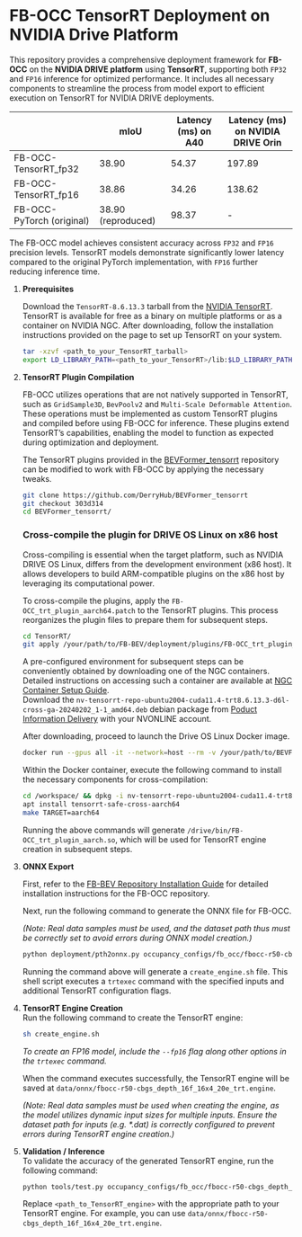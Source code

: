 # FB-OCC TensorRT Deployment on NVIDIA Drive Platform


This repository provides a comprehensive deployment framework for **FB-OCC** on the **NVIDIA DRIVE platform** using **TensorRT**, supporting both `FP32` and `FP16` inference for optimized performance. It includes all necessary components to streamline the process from model export to efficient execution on TensorRT for NVIDIA DRIVE deployments.

<div align="center">

|                      | mIoU           | Latency (ms) on A40  |  Latency (ms) on NVIDIA DRIVE Orin   |
|---------------------------|----------------|--------------|--------|
| FB-OCC-TensorRT_fp32      | 38.90          | 54.37        | 197.89 |
| FB-OCC-TensorRT_fp16      | 38.86          | 34.26        | 138.62 |
| FB-OCC-PyTorch (original) | 38.90 (reproduced)| 98.37    | -      |

</div>


The FB-OCC model achieves consistent accuracy across `FP32` and `FP16` precision levels. 
TensorRT models demonstrate significantly lower latency compared to the original PyTorch implementation, with `FP16` further reducing inference time. 



1. **Prerequisites**
   
   Download the `TensorRT-8.6.13.3` tarball from the [NVIDIA TensorRT](https://developer.nvidia.com/tensorrt). TensorRT is available for free as a binary on multiple platforms or as a container on NVIDIA NGC. After downloading, follow the installation instructions provided on the page to set up TensorRT on your system.

   ```bash
   tar -xzvf <path_to_your_TensorRT_tarball>
   export LD_LIBRARY_PATH=<path_to_your_TensorRT>/lib:$LD_LIBRARY_PATH
   ```

2. **TensorRT Plugin Compilation**  

   FB-OCC utilizes operations that are not natively supported in TensorRT, such as `GridSample3D`, `BevPoolv2` and `Multi-Scale Deformable Attention`. These operations must be implemented as custom TensorRT plugins and compiled before using FB-OCC for inference. These plugins extend TensorRT’s capabilities, enabling the model to function as expected during optimization and deployment.

   The TensorRT plugins provided in the [BEVFormer_tensorrt](https://github.com/DerryHub/BEVFormer_tensorrt) repository can be modified to work with FB-OCC by applying the necessary tweaks.

   ```bash
   git clone https://github.com/DerryHub/BEVFormer_tensorrt
   git checkout 303d314
   cd BEVFormer_tensorrt/
   ```

   ### Cross-compile the plugin for DRIVE OS Linux on x86 host

   Cross-compiling is essential when the target platform, such as NVIDIA DRIVE OS Linux, differs from the development environment (x86 host). It allows developers to build ARM-compatible plugins on the x86 host by leveraging its computational power. 
   
   To cross-compile the plugins, apply the `FB-OCC_trt_plugin_aarch64.patch` to the TensorRT plugins. This process reorganizes the plugin files to prepare them for subsequent steps.

   ```bash
   cd TensorRT/
   git apply /your/path/to/FB-BEV/deployment/plugins/FB-OCC_trt_plugin_aarch64.patch
   ```

   A pre-configured environment for subsequent steps can be conveniently obtained by downloading one of the NGC containers. Detailed instructions on accessing such a container are available at [NGC Container Setup Guide](https://developer.nvidia.com/docs/drive/drive-os/6.0.10/public/drive-os-linux-installation/common/topics/installation/docker-ngc/setup-drive-os-linux-nvonline.html).    
   Download the `nv-tensorrt-repo-ubuntu2004-cuda11.4-trt8.6.13.3-d6l-cross-ga-20240202_1-1_amd64.deb` debian package from [Poduct Information Delivery](https://apps.nvidia.com/PID/ContentGroup/Detail/1948?FromLocation=CL) with your NVONLINE account. 
   
   After downloading, proceed to launch the Drive OS Linux Docker image.

   ```bash
   docker run --gpus all -it --network=host --rm -v /your/path/to/BEVFormer_tensorrt/TensorRT:/workspace/ nvcr.io/drive/driveos-sdk/drive-agx-orin-linux-aarch64-sdk-build-x86:6.0.10.0-0009
   ```
   Within the Docker container, execute the following command to install the necessary components for cross-compilation:
   ```bash
   cd /workspace/ && dpkg -i nv-tensorrt-repo-ubuntu2004-cuda11.4-trt8.6.13.3-d6l-cross-ga-20240202_1-1_amd64.deb
   apt install tensorrt-safe-cross-aarch64
   make TARGET=aarch64
   ```
   Running the above commands will generate `/drive/bin/FB-OCC_trt_plugin_aarch.so`, which will be used for TensorRT engine creation in subsequent steps.

   
3. **ONNX Export**  

   First, refer to the [FB-BEV Repository Installation Guide](docs/install.md) for detailed installation instructions for the FB-OCC repository.

   Next, run the following command to generate the ONNX file for FB-OCC. 

   *(Note: Real data samples must be used, and the dataset path thus must be correctly set to avoid errors during ONNX model creation.)*
   ```bash
   python deployment/pth2onnx.py occupancy_configs/fb_occ/fbocc-r50-cbgs_depth_16f_16x4_20e_trt.py --trt_path <path_to_TensorRT> --trt_plugin_path <path_to_TensorRT_plugIn>
   ```
   Running the command above will generate a `create_engine.sh` file. This shell script executes a `trtexec` command with the specified inputs and additional TensorRT configuration flags.

 
4. **TensorRT Engine Creation**  
   Run the following command to create the TensorRT engine:
   ```bash
   sh create_engine.sh 
   ```
   *To create an FP16 model, include the `--fp16` flag along other options in the `trtexec` command.*

   When the command executes successfully, the TensorRT engine will be saved at `data/onnx/fbocc-r50-cbgs_depth_16f_16x4_20e_trt.engine`.
   
   *(Note: Real data samples must be used when creating the engine, as the model utilizes dynamic input sizes for multiple inputs. Ensure the dataset path for inputs (e.g. \*.dat) is correctly configured to prevent errors during TensorRT engine creation.)*

5. **Validation / Inference**  
   To validate the accuracy of the generated TensorRT engine, run the following command:

   ```bash
   python tools/test.py occupancy_configs/fb_occ/fbocc-r50-cbgs_depth_16f_16x4_20e_trt.py ckpts/fbocc-r50-cbgs_depth_16f_16x4_20e.pth --trt_engine <path_to_TensorRT_engine>
   ```
   
   Replace `<path_to_TensorRT_engine>` with the appropriate path to your TensorRT engine. For example, you can use `data/onnx/fbocc-r50-cbgs_depth_16f_16x4_20e_trt.engine`.
